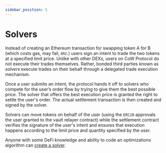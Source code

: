 ```yaml
---
sidebar_position: 5
---
```


# Solvers

Instead of creating an Ethereum transaction for swapping token A for B (which costs gas, may fail, etc.) users sign an intent to trade the two tokens at a specified limit price. Unlike with other DEXs, users on CoW Protocol do not execute their trades themselves. Rather, bonded third parties known as _solvers_ execute trades on their behalf through a delegated trade execution mechanism. 

Once a user submits an intent, the protocol hands it off to solvers who compete for the user’s order flow by trying to give them the best possible price. The solver that offers the best execution price is granted the right to settle the user's order. The actual settlement transaction is then created and signed by the solver.

Solvers can move tokens on behalf of the user (using the `ERC20` approvals the user granted to the vault relayer contract) while the settlement contract verifies the signature of the user's intent and ensures that execution happens according to the limit price and quantity specified by the user.

Anyone with some DeFi knowledge and ability to code an optimizations algorithm can [create a solver](../../tutorials/solvers/create).
